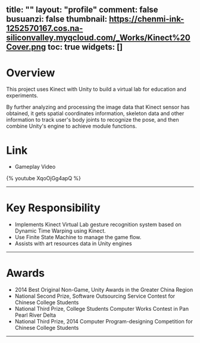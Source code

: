 ﻿title: ""
layout: "profile"
comment: false
busuanzi: false
thumbnail: https://chenmi-ink-1252570167.cos.na-siliconvalley.myqcloud.com/_Works/Kinect%20Cover.png
toc: true
widgets: []
---


# Overview

This project uses Kinect with Unity to build a virtual lab for education and experiments. 

By further analyzing and processing the image data that Kinect sensor has obtained, it gets spatial coordinates information, skeleton data and other information to track user's body joints to recognize the pose, and then combine Unity's engine to achieve module functions. 

# Link

- Gameplay Video

{% youtube XqoOjGg4apQ %}

---
# Key Responsibility


-  Implements Kinect Virtual Lab gesture recognition system based on Dynamic Time Warping using Kinect.
-  Use Finite State Machine to manage the game flow.
-  Assists with art resources data in Unity engines



---
# Awards

- 2014 Best Original Non-Game, Unity Awards in the Greater China Region
- National Second Prize, Software Outsourcing Service Contest for Chinese College Students
- National Third Prize, College Students Computer Works Contest in Pan Pearl River Delta
- National Third Prize, 2014 Computer Program-designing Competition for Chinese College Students
---
